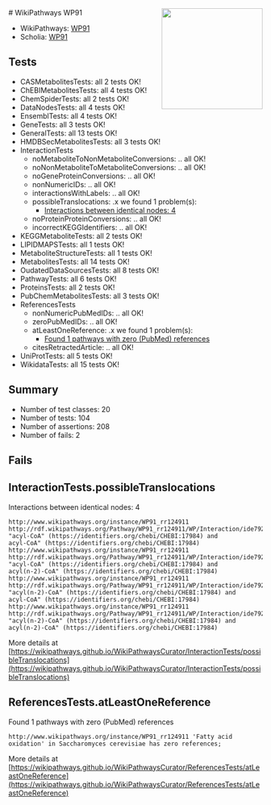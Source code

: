 <img style="float: right; width: 200px" src="https://upload.wikimedia.org/wikipedia/commons/thumb/8/83/Wplogo_with_text_500.png/640px-Wplogo_with_text_500.png" />
# WikiPathways WP91

* WikiPathways: [WP91](https://new.wikipathways.org/pathways/WP91)
* Scholia: [WP91](https://scholia.toolforge.org/wikipathways/WP91)
## Tests
* CASMetabolitesTests: all 2 tests OK!
* ChEBIMetabolitesTests: all 4 tests OK!
* ChemSpiderTests: all 2 tests OK!
* DataNodesTests: all 4 tests OK!
* EnsemblTests: all 4 tests OK!
* GeneTests: all 3 tests OK!
* GeneralTests: all 13 tests OK!
* HMDBSecMetabolitesTests: all 3 tests OK!
* InteractionTests
    * noMetaboliteToNonMetaboliteConversions: .. all OK!
    * noNonMetaboliteToMetaboliteConversions: .. all OK!
    * noGeneProteinConversions: .. all OK!
    * nonNumericIDs: .. all OK!
    * interactionsWithLabels: .. all OK!
    * possibleTranslocations: .x we found 1 problem(s):
        * [Interactions between identical nodes: 4](#1c118209)
    * noProteinProteinConversions: .. all OK!
    * incorrectKEGGIdentifiers: .. all OK!
* KEGGMetaboliteTests: all 2 tests OK!
* LIPIDMAPSTests: all 1 tests OK!
* MetaboliteStructureTests: all 1 tests OK!
* MetabolitesTests: all 14 tests OK!
* OudatedDataSourcesTests: all 8 tests OK!
* PathwayTests: all 6 tests OK!
* ProteinsTests: all 2 tests OK!
* PubChemMetabolitesTests: all 3 tests OK!
* ReferencesTests
    * nonNumericPubMedIDs: .. all OK!
    * zeroPubMedIDs: .. all OK!
    * atLeastOneReference: .x we found 1 problem(s):
        * [Found 1 pathways with zero (PubMed) references](#d0a459f0)
    * citesRetractedArticle: .. all OK!
* UniProtTests: all 5 tests OK!
* WikidataTests: all 15 tests OK!


## Summary

* Number of test classes: 20
* Number of tests: 104
* Number of assertions: 208
* Number of fails: 2

## Fails

<a name="1c118209" />

## InteractionTests.possibleTranslocations

Interactions between identical nodes: 4
```
http://www.wikipathways.org/instance/WP91_rr124911 http://rdf.wikipathways.org/Pathway/WP91_rr124911/WP/Interaction/ide79228c7 "acyl-CoA" (https://identifiers.org/chebi/CHEBI:17984) and 
acyl-CoA" (https://identifiers.org/chebi/CHEBI:17984)
http://www.wikipathways.org/instance/WP91_rr124911 http://rdf.wikipathways.org/Pathway/WP91_rr124911/WP/Interaction/ide79228c7 "acyl-CoA" (https://identifiers.org/chebi/CHEBI:17984) and 
acyl(n-2)-CoA" (https://identifiers.org/chebi/CHEBI:17984)
http://www.wikipathways.org/instance/WP91_rr124911 http://rdf.wikipathways.org/Pathway/WP91_rr124911/WP/Interaction/ide79228c7 "acyl(n-2)-CoA" (https://identifiers.org/chebi/CHEBI:17984) and 
acyl-CoA" (https://identifiers.org/chebi/CHEBI:17984)
http://www.wikipathways.org/instance/WP91_rr124911 http://rdf.wikipathways.org/Pathway/WP91_rr124911/WP/Interaction/ide79228c7 "acyl(n-2)-CoA" (https://identifiers.org/chebi/CHEBI:17984) and 
acyl(n-2)-CoA" (https://identifiers.org/chebi/CHEBI:17984)
```

More details at [https://wikipathways.github.io/WikiPathwaysCurator/InteractionTests/possibleTranslocations](https://wikipathways.github.io/WikiPathwaysCurator/InteractionTests/possibleTranslocations)

<a name="d0a459f0" />

## ReferencesTests.atLeastOneReference

Found 1 pathways with zero (PubMed) references
```
http://www.wikipathways.org/instance/WP91_rr124911 'Fatty acid oxidation' in Saccharomyces cerevisiae has zero references; 
```

More details at [https://wikipathways.github.io/WikiPathwaysCurator/ReferencesTests/atLeastOneReference](https://wikipathways.github.io/WikiPathwaysCurator/ReferencesTests/atLeastOneReference)


